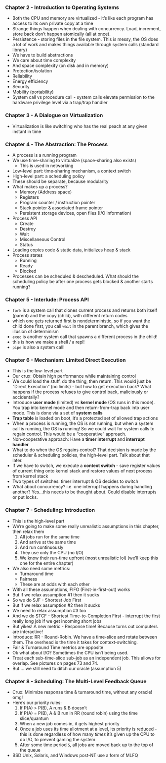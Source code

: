 ### Chapter 2 - Introduction to Operating Systems

- Both the CPU and memory are virtualized - it’s like each program has access to its own private copy at a time
- Strange things happen when dealing with concurrency. Load, increment, store back don’t happen atomically (all at once).
- Persistence - storing files in the file system. This is messy, the OS does a lot of work and makes things available through system calls (standard library)
- We have to build abstractions
- We care about time complexity
- And space complexity (on disk and in memory)
- Protection/isolation
- Reliability
- Energy efficiency
- Security
- Mobility (portability)
- System call vs procedure call - system calls elevate permission to the hardware privilege level via a trap/trap handler

### Chapter 3 - A Dialogue on Virtualization

- Virtualization is like switching who has the real peach at any given instant in time

### Chapter 4 - The Abstraction: The Process

- A process is a running program
- We use time-sharing to virtualize (space-sharing also exists)
    - This is used in networking
- Low-level part: time-sharing mechanism, a context switch
- High-level part: a scheduling policy
- These should be separate, because modularity
- What makes up a process?
    - Memory (Address space)
    - Registers
    - Program counter / instruction pointer
    - Stack pointer & associated frame pointer
    - Persistent storage devices, open files (I/O information)
- Process API
    - Create
    - Destroy
    - Wait
    - Miscellaneous Control
    - Status
- Loading copies code & static data, initializes heap & stack
- Process states
    - Running
    - Ready
    - Blocked
- Processes can be scheduled & descheduled. What should the scheduling policy be after one process gets blocked & another starts running?

### Chapter 5 - Interlude: Process API

- `fork` is a system call that clones current process and returns both itself (parent) and the copy (child), with different return codes
- which one gets returned first is nondeterministic, so if you want the child done first, you call `wait` in the parent branch, which gives the illusion of determinism
- `exec` is another system call that spawns a different process in the child!
- this is how we make a shell / a repl!
- `pipe` is also a system call!

### Chapter 6 - Mechanism: Limited Direct Execution

- This is the low-level part
- Our crux: Obtain high performance while maintaining control
- We could load the stuff, do the thing, then return. This would just be “Direct Execution” (no limits) - but how to get execution back? What happens if the process refuses to give control back, maliciously or accidentally?
- Introduce **user mode** (limited) vs **kernel mode** (OS runs in this mode). You trap into kernel mode and then return-from-trap back into user mode. This is done via a set of **system calls**
- **Trap table** is loaded on boot, it’s a protected set of allowed trap actions
- When a process is running, the OS is not running, but when a system call is running, the OS **is** running! So we could wait for system calls to regain control. This would be a “cooperative” approach.
- Non-cooperative approach: Have a **timer interrupt** and **interrupt handler**
- What to do when the OS regains control? That decision is made by the scheduler & scheduling policies, the high-level part. Talk about that later.
- If we have to switch, we execute a **context switch** - save register values of current thing onto kernel stack and restore values of next process from kernel stack
- Two types of switches: timer interrupt & OS decides to switch
- What about concurrency? i.e. one interrupt happens during handling another? Yes…this needs to be thought about. Could disable interrupts or put locks.

### Chapter 7 - Scheduling: Introduction

- This is the high-level part
- We’re going to make some really unrealistic assumptions in this chapter, then relax them
    1.  All jobs run for the same time
    2.  And arrive at the same time
    3.  And run continuously
    4.  They use only the CPU (no I/O)
    5.  We know their run-time upfront (most unrealistic lol) (we’ll keep this one for the entire chapter)
- We also need some metrics:
    - Turnaround time
    - Fairness
    - These are at odds with each other
- With all these assumptions, FIFO (First-in-first-out) works
- But if we relax assumption #1 then it sucks
- So we do SJF - Shortest Job First
- But if we relax assumption #2 then it sucks
- We need to relax assumption #3 too
- And we do STCF - Shortest Time-to-Completion First - interrupt the first really long job if we get incoming short jobs
- But yikes! A new metric - Response time! Because turns out computers are interactive!
- Introduce: RR - Round-Robin. We have a time-slice and rotate between them. The overhead is the time it takes for context-switching.
- Fair & Turnaround Time metrics are opposite
- Ok what about I/O? Sometimes the CPU isn’t being used.
- Treat each sub-time-slice sub-job as an independent job. This allows for overlap. See pictures on pages 73 and 74.
- But…..we still need to ditch our oracle (assumption 5)

### Chapter 8 - Scheduling: The Multi-Level Feedback Queue

- Crux: Minimize response time & turnaround time, without any oracle! omg!
- Here’s our priority rules:
    1.  If P(A) > P(B), A runs & B doesn’t
    2.  If P(A) = P(B), A & B run in RR (round robin) using the time slice/quantum
    3.  When a new job comes in, it gets highest priority
    4.  Once a job uses its time allotment at a level, its priority is reduced - this is done regardless of how many *times* it’s given up the CPU to do I/O, to prevent gaming the system
    5.  After some time period `S`, all jobs are moved back up to the top of the queue
- BSD Unix, Solaris, and Windows post-NT use a form of MLFQ